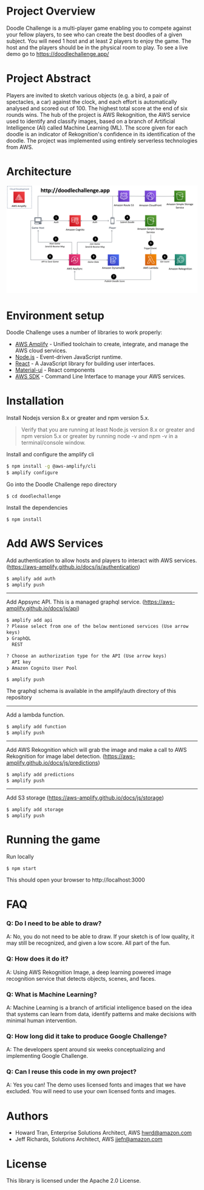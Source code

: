 # Project Overview
   Doodle Challenge is a multi-player game enabling you to compete against your fellow players, to see who can create the best doodles of a given subject.  You will need 1 host and at least 2 players to enjoy the game. The host and the players should be in the physical room to play.
   To see a live demo go to https://doodlechallenge.app/


# Project Abstract
   Players are invited to sketch various objects (e.g. a bird, a pair of spectacles, a car) against the clock, and each effort is automatically analysed and scored out of 100. The highest total score at the end of six rounds wins. The hub of the project is AWS Rekognition, the AWS service used to identify and classify images, based on a branch of Artificial Intelligence (AI) called Machine Learning (ML). The score given for each doodle is an indicator of Rekognition's confidence in its identification of the doodle. The project was implemented using entirely serverless technologies from AWS.


# Architecture
![Architecture](./architecture.png)

# Environment setup
Doodle Challenge uses a number of libraries to work properly:
* [AWS Amplify] - Unified toolchain to create, integrate, and manage the AWS cloud services.
* [Node.js] - Event-driven JavaScript runtime.
* [React] - A JavaScript library for building user interfaces.
* [Material-ui] - React components
* [AWS SDK] - Command Line Interface to manage your AWS services.

# Installation
Install Nodejs version 8.x or greater and npm version 5.x.
> Verify that you are running at least Node.js version 8.x or greater and npm version 5.x or greater by running node -v and npm -v in a terminal/console window.

Install and configure the amplify cli
```sh
$ npm install -g @aws-amplify/cli
$ amplify configure
```

Go into the Doodle Challenge repo directory
```
$ cd doodlechallenge
```

Install the dependencies
```
$ npm install
```

# Add AWS Services
Add authentication to allow hosts and players to interact with AWS services. (https://aws-amplify.github.io/docs/js/authentication)
```
$ amplify add auth
$ amplify push
```
---

Add Appsync API. This is a managed graphql service. (https://aws-amplify.github.io/docs/js/api)
```
$ amplify add api
? Please select from one of the below mentioned services (Use arrow keys)
❯ GraphQL
  REST
```
```
? Choose an authorization type for the API (Use arrow keys)
  API key
❯ Amazon Cognito User Pool
```
```
$ amplify push
```
The graphql schema is available in the amplify/auth directory of this repository

---

Add a lambda function.
```
$ amplify add function
$ amplify push
```
---

Add AWS Rekognition which will grab the image and make a call to AWS Rekognition for image label detection. (https://aws-amplify.github.io/docs/js/predictions)
```
$ amplify add predictions
$ amplify push
```

---
Add S3 storage (https://aws-amplify.github.io/docs/js/storage)
```
$ amplify add storage
$ amplify push
```

# Running the game

Run locally
```
$ npm start
```

This should open your browser to http://localhost:3000

# FAQ
### Q:  Do I need to be able to draw?
A:  No, you do not need to be able to draw. If your sketch is of low quality, it may still be recognized, and given a low score. All part of the fun.

### Q:  How does it do it?
A:  Using AWS Rekognition Image, a deep learning powered image recognition service that detects objects, scenes, and faces.

### Q:  What is Machine Learning?
A:  Machine Learning is a branch of artificial intelligence based on the idea that systems can learn from data, identify patterns and make decisions with minimal human intervention.

### Q:  How long did it take to produce Google Challenge?
A:  The developers spent around six weeks conceptualizing and implementing Google Challenge.

### Q:  Can I reuse this code in my own project?
A:  Yes you can! The demo uses licensed fonts and images that we have excluded. You will need to use your own licensed fonts and images.


# Authors
- Howard Tran, Enterprise Solutions Architect, AWS hwrd@amazon.com
- Jeff Richards, Solutions Architect, AWS jjefr@amazon.com

# License #
This library is licensed under the Apache 2.0 License.

[AWS Amplify]: <https://aws-amplify.github.io/docs/>
[Node.js]: <https://nodejs.org/en/>
[React]: <https://reactjs.org/>
[Material-ui]: <https://material-ui.com/>
[AWS SDK]: <https://aws.amazon.com/cli/>